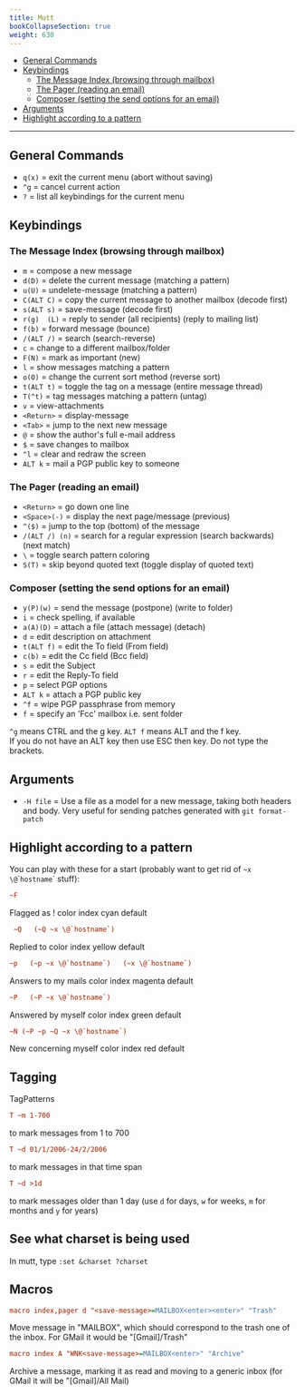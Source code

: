 ```yaml
---
title: Mutt
bookCollapseSection: true
weight: 630
---
```

<!-- vim-markdown-toc GFM -->

* [General Commands](#general-commands)
* [Keybindings](#keybindings)
    * [The Message Index  (browsing through mailbox)](#the-message-index--browsing-through-mailbox)
    * [The Pager (reading an email)](#the-pager-reading-an-email)
    * [Composer (setting the send options for an email)](#composer-setting-the-send-options-for-an-email)
* [Arguments](#arguments)
* [Highlight according to a pattern](#highlight-according-to-a-pattern)

<!-- vim-markdown-toc -->

-------------

## General Commands

* `q(x)`	= exit the current menu (abort without saving)
* `^g`		= cancel current action
* `?`		= list all keybindings for the current menu

## Keybindings

### The Message Index  (browsing through mailbox)

* `m`		= compose a new message
* `d(D)`	= delete the current message (matching a pattern)
* `u(U)`	= undelete-message (matching a pattern)
* `C(ALT C)` = copy the current message to another mailbox (decode first)
* `s(ALT s)` = save-message (decode first)
* `r(g)  (L)` = reply to sender (all recipients) (reply to mailing list)
* `f(b)`	= forward message (bounce) 
* `/(ALT /)` = search  (search-reverse) 
* `c`		= change to a different mailbox/folder 
* `F(N)`	= mark as important (new) 
* `l`		= show messages matching a pattern 
* `o(O)`	= change the current sort method (reverse sort) 
* `t(ALT t)` = toggle the tag on a message (entire message thread) 
* `T(^t)`	= tag messages matching a pattern (untag) 
* `v`		= view-attachments 
* `<Return>` = display-message 
* `<Tab>`	= jump to the next new message 
* `@`		= show the author's full e-mail address 
* `$`		= save changes to mailbox 
* `^l`		= clear and redraw the screen 
* `ALT k`	= mail a PGP public key to someone 

### The Pager (reading an email)

* `<Return>`  = go down one line 
* `<Space>(-)` = display the next page/message (previous) 
* `^($)`	= jump to the top (bottom) of the message 
* `/(ALT /) (n)` = search for a regular expression (search backwards) (next match) 
* `\`		= toggle search pattern coloring 
* `S(T)`	= skip beyond quoted text (toggle display of quoted text) 
 
### Composer (setting the send options for an email)
 
* `y(P)(w)` = send the message  (postpone)  (write to folder) 
* `i`		= check spelling, if available 
* `a(A)(D)` = attach a file  (attach message)  (detach) 
* `d`	= edit description on attachment 
* `t(ALT f)` = edit the To field (From field) 
* `c(b)`	= edit the Cc field (Bcc field) 
* `s`	= edit the Subject 
* `r`	= edit the Reply-To field 
* `p`	= select PGP options 
* `ALT k` = attach a PGP public key 
* `^f` = wipe PGP passphrase from memory 
* `f`	= specify an 'Fcc' mailbox i.e. sent folder

`^g` means CTRL and the g key. `ALT f` means ALT and the f key.								
If you do not have an ALT key then use ESC then key. Do not type the brackets.								

## Arguments

* `-H file` = Use a file as a model for a new message, taking both headers and body. Very useful for sending patches generated with `git format-patch`

## Highlight according to a pattern

You can play with these for a start (probably want to get rid of
`~x \@`\``hostname`\` stuff):

```cfg
~F
```

Flagged as !  color index cyan default 

```cfg
 ~Q   (~Q ~x \@`hostname`)
 ```

Replied to  color index yellow default

```cfg
~p   (~p ~x \@`hostname`)   (~x \@`hostname`)
```

Answers to my mails  color index magenta default 

```cfg
~P   (~P ~x \@`hostname`)
```

Answered by myself  color index green default

```cfg
~N (~P ~p ~Q ~x \@`hostname`)
```

New concerning myself  color index red default

## Tagging

TagPatterns

```cfg
T ~m 1-700
```
	
to mark messages from 1 to 700

```cfg
T ~d 01/1/2006-24/2/2006
```

to mark messages in that time span

```cfg
T ~d >1d
```

to mark messages older than 1 day (use `d` for days, `w` for weeks, `m` for months and `y` for years)

## See what charset is being used

In mutt, type `:set &charset ?charset`

## Macros

```cfg
macro index,pager d "<save-message>=MAILBOX<enter><enter>" "Trash"
```

Move message in "MAILBOX", which should correspond to the trash one of the inbox. For GMail it would be "[Gmail]/Trash"

```cfg
macro index A "WNK<save-message>=MAILBOX<enter>" "Archive"
```

Archive a message, marking it as read and moving to a generic inbox (for GMail it will be "[Gmail]/All Mail)
